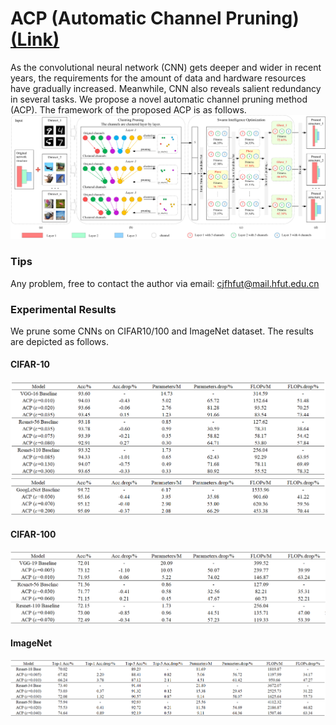 # ACP (Automatic Channel Pruning) [(Link)](https://arxiv.org/abs/2101.06407)

As the convolutional neural network (CNN) gets deeper and wider in recent years, the requirements for the amount of data and hardware resources have gradually increased. Meanwhile, CNN also reveals salient redundancy in several tasks. We propose a novel automatic channel pruning method (ACP).
The framework of the proposed ACP is as follows.
![Framework of the proposed ACP.](https://github.com/JingfeiChang/ACP-Automatic-Channel-Pruning/blob/main/Framework%20of%20ACP.jpg)
### Tips
Any problem, free to contact the author via email: cjfhfut@mail.hfut.edu.cn
### Experimental Results
We prune some CNNs on CIFAR10/100 and ImageNet dataset. The results are depicted as follows.
#### CIFAR-10
![Table1](https://github.com/JingfeiChang/ACP-Automatic-Channel-Pruning/blob/main/table/table1.png)
![Table2](https://github.com/JingfeiChang/ACP-Automatic-Channel-Pruning/blob/main/table/table2.png)
#### CIFAR-100
![Table3](https://github.com/JingfeiChang/ACP-Automatic-Channel-Pruning/blob/main/table/table3.png)
#### ImageNet
![Table4](https://github.com/JingfeiChang/ACP-Automatic-Channel-Pruning/blob/main/table/table4.png)
